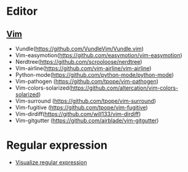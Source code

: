 # Editor
## [Vim](https://www.vim.org/) 
+ Vundle(https://github.com/VundleVim/Vundle.vim)
+ Vim-easymotion(https://github.com/easymotion/vim-easymotion)
+ Nerdtree(https://github.com/scrooloose/nerdtree)
+ Vim-airline(https://github.com/vim-airline/vim-airline)
+ Python-mode(https://github.com/python-mode/python-mode)
+ Vim-pathogen (https://github.com/tpope/vim-pathogen)
+ Vim-colors-solarized(https://github.com/altercation/vim-colors-solarized)
+ Vim-surround (https://github.com/tpope/vim-surround)
+ Vim-fugitive (https://github.com/tpope/vim-fugitive)
+ Vim-dirdiff(https://github.com/will133/vim-dirdiff)
+ Vim-gitgutter (https://github.com/airblade/vim-gitgutter)


# Regular expression
+ [Visualize regular expression](https://regexper.com/)
